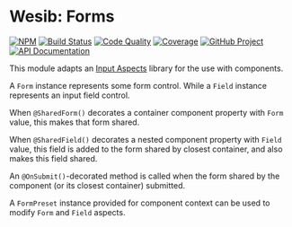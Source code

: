 Wesib: Forms
============

[![NPM][npm-image]][npm-url]
[![Build Status][build-status-img]][build-status-link]
[![Code Quality][quality-img]][quality-link]
[![Coverage][coverage-img]][coverage-link]
[![GitHub Project][github-image]][github-url]
[![API Documentation][api-docs-image]][api-docs-url]

This module adapts an [Input Aspects] library for the use with components.

A `Form` instance represents some form control. While a `Field` instance represents an input field control.

When `@SharedForm()` decorates a container component property with `Form` value, this makes that form shared.

When `@SharedField()` decorates a nested component property with `Field` value, this field is added to the form
shared by closest container, and also makes this field shared.

An `@OnSubmit()`-decorated method is called when the form shared by the component (or its closest container) submitted. 

A `FormPreset` instance provided for component context can be used to modify `Form` and `Field` aspects.


[npm-image]: https://img.shields.io/npm/v/@wesib/forms.svg?logo=npm
[npm-url]: https://www.npmjs.com/package/@wesib/forms
[build-status-img]: https://github.com/wesib/forms/workflows/Build/badge.svg
[build-status-link]: https://github.com/wesib/forms/actions?query=workflow:Build
[quality-img]: https://app.codacy.com/project/badge/Grade/e52e339d226e499fb9f8fdd8c6cd6fea
[quality-link]: https://www.codacy.com/gh/wesib/forms/dashboard?utm_source=github.com&utm_medium=referral&utm_content=wesib/forms&utm_campaign=Badge_Grade
[coverage-img]: https://app.codacy.com/project/badge/Coverage/e52e339d226e499fb9f8fdd8c6cd6fea
[coverage-link]: https://www.codacy.com/gh/wesib/forms/dashboard?utm_source=github.com&utm_medium=referral&utm_content=wesib/forms&utm_campaign=Badge_Coverage
[github-image]: https://img.shields.io/static/v1?logo=github&label=GitHub&message=project&color=informational
[github-url]: https://github.com/wesib/forms
[api-docs-image]: https://img.shields.io/static/v1?logo=typescript&label=API&message=docs&color=informational
[api-docs-url]: https://wesib.github.io/forms/ 
[Input Aspects]: https://www.npmjs.com/package/@frontmeans/input-aspects
